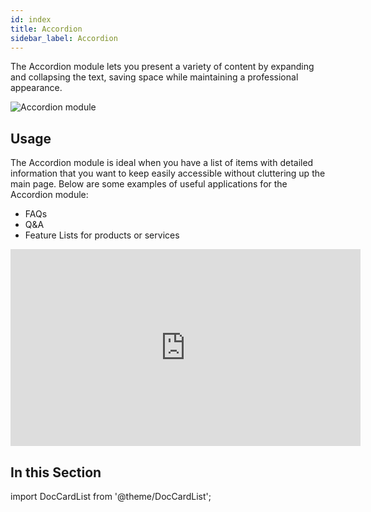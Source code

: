```yaml
---
id: index
title: Accordion
sidebar_label: Accordion
---
```


The Accordion module lets you present a variety of content by expanding and collapsing the text, saving space while maintaining a professional appearance.

![Accordion module](/img/beaver-builder/modules--accordion--1.jpg)

## Usage

The Accordion module is ideal when you have a list of items with detailed information that you want to keep easily accessible without cluttering up the main page. Below are some examples of useful applications for the Accordion module:

* FAQs
* Q&A
* Feature Lists for products or services

<div className="embed-responsive">
<iframe width="560" height="315" src="https://www.youtube-nocookie.com/embed/W8PkT4fMoNs" title="YouTube video player" frameBorder="0" allow="accelerometer; autoplay; clipboard-write; encrypted-media; gyroscope; picture-in-picture" allowFullScreen></iframe>
</div>

## In this Section

import DocCardList from '@theme/DocCardList';

<DocCardList />